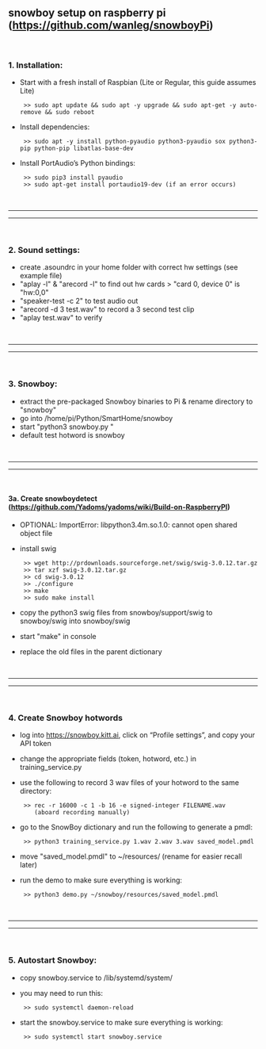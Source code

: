 ## snowboy setup on raspberry pi (https://github.com/wanleg/snowboyPi)

</br>

### 1. Installation:

- Start with a fresh install of Raspbian (Lite or Regular, this guide assumes Lite)

       >> sudo apt update && sudo apt -y upgrade && sudo apt-get -y auto-remove && sudo reboot

- Install dependencies:

       >> sudo apt -y install python-pyaudio python3-pyaudio sox python3-pip python-pip libatlas-base-dev

- Install PortAudio’s Python bindings:

       >> sudo pip3 install pyaudio
       >> sudo apt-get install portaudio19-dev (if an error occurs)

</br>

--------------
--------------

</br>

### 2. Sound settings:

- create .asoundrc in your home folder with correct hw settings (see example file)
- "aplay -l" & "arecord -l" to find out hw cards > "card 0, device 0" is "hw:0,0" 
- "speaker-test -c 2" to test audio out
- "arecord -d 3 test.wav" to record a 3 second test clip 
- "aplay test.wav" to verify

</br>

--------------
--------------

</br>

### 3. Snowboy:

- extract the pre-packaged Snowboy binaries to Pi & rename directory to "snowboy"
- go into /home/pi/Python/SmartHome/snowboy
- start "python3 snowboy.py
"
- default test hotword is snowboy

</br>

--------------
--------------

</br>

#### 3a. Create snowboydetect (https://github.com/Yadoms/yadoms/wiki/Build-on-RaspberryPI)

- OPTIONAL: ImportError: libpython3.4m.so.1.0: cannot open shared object file
- install swig

       >> wget http://prdownloads.sourceforge.net/swig/swig-3.0.12.tar.gz
       >> tar xzf swig-3.0.12.tar.gz
       >> cd swig-3.0.12
       >> ./configure
       >> make
       >> sudo make install

- copy the python3 swig files from snowboy/support/swig to snowboy/swig into snowboy/swig
- start "make" in console 
- replace the old files in the parent dictionary

</br>

--------------
--------------

</br>

### 4. Create Snowboy hotwords

- log into https://snowboy.kitt.ai, click on “Profile settings”, and copy your API token
- change the appropriate fields (token, hotword, etc.) in training_service.py
- use the following to record 3 wav files of your hotword to the same directory:

       >> rec -r 16000 -c 1 -b 16 -e signed-integer FILENAME.wav
          (aboard recording manually)

- go to the SnowBoy dictionary and run the following to generate a pmdl:

       >> python3 training_service.py 1.wav 2.wav 3.wav saved_model.pmdl

- move "saved_model.pmdl" to ~/resources/ (rename for easier recall later)
- run the demo to make sure everything is working:

       >> python3 demo.py ~/snowboy/resources/saved_model.pmdl

</br>

--------------
--------------

</br>

### 5. Autostart Snowboy:

- copy snowboy.service to /lib/systemd/system/
- you may need to run this:

       >> sudo systemctl daemon-reload 

- start the snowboy.service to make sure everything is working:

       >> sudo systemctl start snowboy.service
